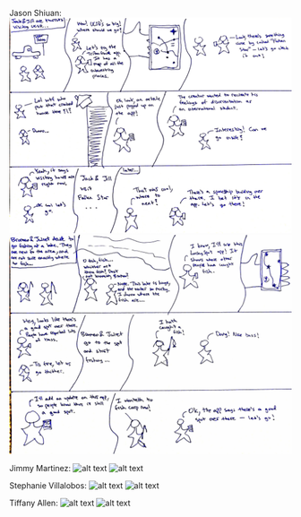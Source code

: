 Jason Shiuan:
![alt text][JasonSB1]
![alt text][JasonSB2]

Jimmy Martinez:
![alt text][JimmySB1]
![alt text][JimmySB2]

Stephanie Villalobos:
![alt text][StephSB1]
![alt text][StephSB2]

Tiffany Allen:
![alt text][TiffanySB1]
![alt text][TiffanySB2]

[JasonSB1]: images/JackJill.jpg "Jason's StoryBoard 1"
[JasonSB2]: images/BromeoJuliet.jpg "Jason's StoryBoard 2"
[JimmySB1]: LINKGOESHERE "Jimmy's StoryBoard 1"
[JimmySB2]: LINKGOESHERE "Jimmy's StoryBoard 2"
[StephSB1]: LINKGOESHERE "Stephanie's StoryBoard 1"
[StephSB2]: LINKGOESHERE "Stephanie's StoryBoard 2"
[TiffanySB1]: LINKGOESHERE "Tiffany's StoryBoard 1"
[TiffanySB2]: LINKGOESHERE "Tiffany's StoryBoard 2"


